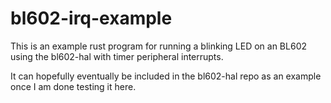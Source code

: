 # bl602-irq-example
This is an example rust program for running a blinking LED on an BL602 using the bl602-hal with timer peripheral interrupts.

It can hopefully eventually be included in the bl602-hal repo as an example once I am done testing it here.
